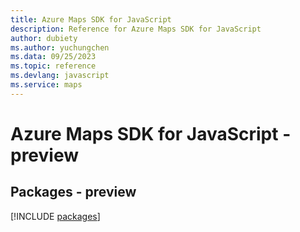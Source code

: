 ```yaml
---
title: Azure Maps SDK for JavaScript
description: Reference for Azure Maps SDK for JavaScript
author: dubiety
ms.author: yuchungchen
ms.data: 09/25/2023
ms.topic: reference
ms.devlang: javascript
ms.service: maps
---
```

# Azure Maps SDK for JavaScript - preview
## Packages - preview
[!INCLUDE [packages](maps-index.md)]